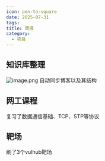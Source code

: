 ```yaml
---
icon: pen-to-square
date: 2025-07-31
tags: 
title: 周报
category:
  - 项目
---
```

## 知识库整理
![image.png](https://cdn.jsdelivr.net/gh/fakeppa/blog-img/20250801202239.png)
自动同步博客以及其结构
## 网工课程
复习了数据通信基础、TCP、STP等协议

## 靶场
刷了3个vulhub靶场